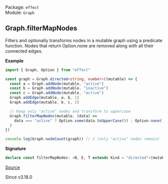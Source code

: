 Package: `effect`<br />
Module: `Graph`<br />

## Graph.filterMapNodes

Filters and optionally transforms nodes in a mutable graph using a predicate function.
Nodes that return Option.none are removed along with all their connected edges.

**Example**

```ts
import { Graph, Option } from "effect"

const graph = Graph.directed<string, number>((mutable) => {
  const a = Graph.addNode(mutable, "active")
  const b = Graph.addNode(mutable, "inactive")
  const c = Graph.addNode(mutable, "active")
  Graph.addEdge(mutable, a, b, 1)
  Graph.addEdge(mutable, b, c, 2)

  // Keep only "active" nodes and transform to uppercase
  Graph.filterMapNodes(mutable, (data) =>
    data === "active" ? Option.some(data.toUpperCase()) : Option.none()
  )
})

console.log(Graph.nodeCount(graph)) // 2 (only "active" nodes remain)
```

**Signature**

```ts
declare const filterMapNodes: <N, E, T extends Kind = "directed">(mutable: MutableGraph<N, E, T>, f: (data: N) => Option.Option<N>) => void
```

[Source](https://github.com/Effect-TS/effect/tree/main/packages/effect/src/Graph.ts#L924)

Since v3.18.0